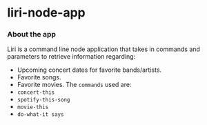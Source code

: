 # liri-node-app

### About the app
Liri is a command line node application that takes in commands and parameters to retrieve information regarding:
* Upcoming concert dates for favorite bands/artists.
* Favorite songs.
* Favorite movies.
The `commands` used are:
* `concert-this`
* `spotify-this-song`
* `movie-this`
* `do-what-it says`